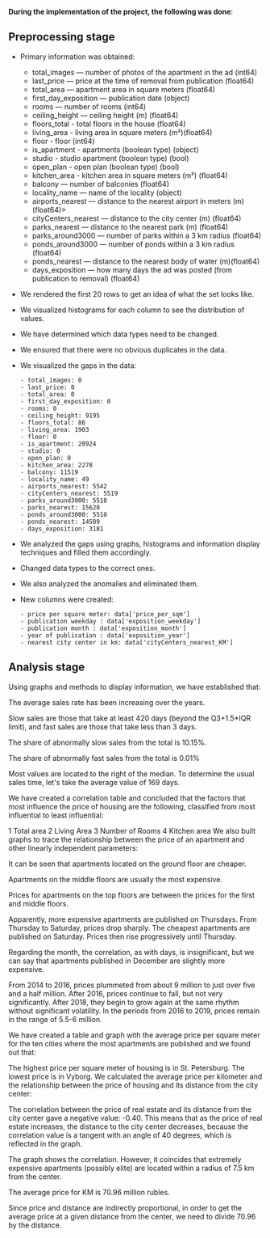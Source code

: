 **During the implementation of the project, the following was done**:

## Preprocessing stage
- Primary information was obtained:

    - total_images — number of photos of the apartment in the ad (int64)
    - last_price — price at the time of removal from publication (float64)
    - total_area — apartment area in square meters (float64)
    - first_day_exposition — publication date (object)
    - rooms — number of rooms (int64)
    - ceiling_height — ceiling height (m) (float64)
    - floors_total - total floors in the house (float64)
    - living_area - living area in square meters (m²)(float64)
    - floor - floor (int64)
    - is_apartment - apartments (boolean type) (object)
    - studio - studio apartment (boolean type) (bool)
    - open_plan - open plan (boolean type) (bool)
    - kitchen_area - kitchen area in square meters (m²) (float64)
    - balcony — number of balconies (float64)
    - locality_name — name of the locality (object)
    - airports_nearest — distance to the nearest airport in meters (m) (float64)>
    - cityCenters_nearest — distance to the city center (m) (float64)
    - parks_nearest — distance to the nearest park (m) (float64)
    - parks_around3000 — number of parks within a 3 km radius (float64)
    - ponds_around3000 — number of ponds within a 3 km radius (float64)
    - ponds_nearest — distance to the nearest body of water (m)(float64)
    - days_exposition — how many days the ad was posted (from publication to removal) (float64)

- We rendered the first 20 rows to get an idea of what the set looks like.
- We visualized histograms for each column to see the distribution of values.

- We have determined which data types need to be changed.

- We ensured that there were no obvious duplicates in the data.

- We visualized the gaps in the data:

      - total_images: 0
      - last_price: 0
      - total_area: 0
      - first_day_exposition: 0
      - rooms: 0
      - ceiling_height: 9195
      - floors_total: 86
      - living_area: 1903
      - floor: 0
      - is_apartment: 20924
      - studio: 0
      - open_plan: 0
      - kitchen_area: 2278
      - balcony: 11519
      - locality_name: 49
      - airports_nearest: 5542
      - cityCenters_nearest: 5519
      - parks_around3000: 5518
      - parks_nearest: 15620
      - ponds_around3000: 5518
      - ponds_nearest: 14589
      - days_exposition: 3181

- We analyzed the gaps using graphs, histograms and information display techniques and filled them accordingly.

- Changed data types to the correct ones.

- We also analyzed the anomalies and eliminated them.

- New columns were created:

      - price per square meter: data['price_per_sqm']
      - publication weekday : data['exposition_weekday']
      - publication month : data['exposition_month']
      - year of publication : data['exposition_year']
      - nearest city center in km: data['cityCenters_nearest_KM']
  
## Analysis stage
Using graphs and methods to display information, we have established that:

The average sales rate has been increasing over the years.

Slow sales are those that take at least 420 days (beyond the Q3+1.5*IQR limit), and fast sales are those that take less than 3 days.

The share of abnormally slow sales from the total is 10.15%.

The share of abnormally fast sales from the total is 0.01%

Most values are located to the right of the median. To determine the usual sales time, let's take the average value of 169 days.

We have created a correlation table and concluded that the factors that most influence the price of housing are the following, classified from most influential to least influential:

1 Total area
2 Living Area
3 Number of Rooms
4 Kitchen area
We also built graphs to trace the relationship between the price of an apartment and other linearly independent parameters:

It can be seen that apartments located on the ground floor are cheaper.

Apartments on the middle floors are usually the most expensive.

Prices for apartments on the top floors are between the prices for the first and middle floors.

Apparently, more expensive apartments are published on Thursdays. From Thursday to Saturday, prices drop sharply. The cheapest apartments are published on Saturday. Prices then rise progressively until Thursday.

Regarding the month, the correlation, as with days, is insignificant, but we can say that apartments published in December are slightly more expensive.

From 2014 to 2016, prices plummeted from about 9 million to just over five and a half million. After 2016, prices continue to fall, but not very significantly. After 2018, they begin to grow again at the same rhythm without significant volatility. In the periods from 2016 to 2019, prices remain in the range of 5.5-6 million.

We have created a table and graph with the average price per square meter for the ten cities where the most apartments are published and we found out that:

The highest price per square meter of housing is in St. Petersburg.
The lowest price is in Vyborg.
We calculated the average price per kilometer and the relationship between the price of housing and its distance from the city center:

The correlation between the price of real estate and its distance from the city center gave a negative value: -0.40. This means that as the price of real estate increases, the distance to the city center decreases, because the correlation value is a tangent with an angle of 40 degrees, which is reflected in the graph.

The graph shows the correlation. However, it coincides that extremely expensive apartments (possibly elite) are located within a radius of 7.5 km from the center.

The average price for KM is 70.96 million rubles.

Since price and distance are indirectly proportional, in order to get the average price at a given distance from the center, we need to divide 70.96 by the distance.

